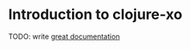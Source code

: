# Introduction to clojure-xo

TODO: write [great documentation](http://jacobian.org/writing/what-to-write/)
